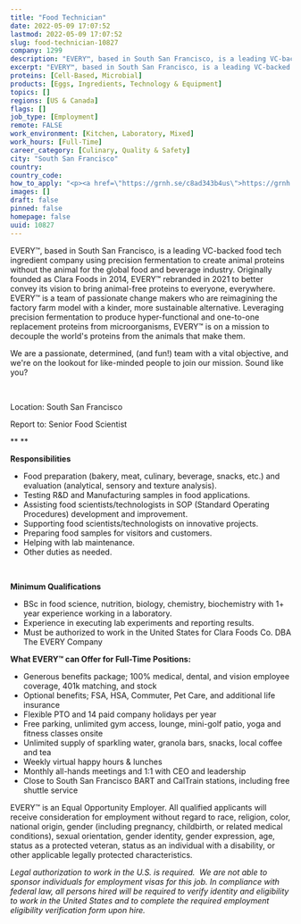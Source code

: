 ```yaml
---
title: "Food Technician"
date: 2022-05-09 17:07:52
lastmod: 2022-05-09 17:07:52
slug: food-technician-10827
company: 1299
description: "EVERY™, based in South San Francisco, is a leading VC-backed food tech ingredient company using precision fermentation to create animal proteins without the animal for the global food and beverage industry. Originally founded as Clara Foods in 2014, EVERY™ rebranded in 2021 to better convey its vision to bring animal-free proteins to everyone, everywhere. EVERY™ is a team of passionate change makers who are reimagining the factory farm model with a kinder, more sustainable alternative."
excerpt: "EVERY™, based in South San Francisco, is a leading VC-backed food tech ingredient company using precision fermentation to create animal proteins without the animal for the global food and beverage industry. Originally founded as Clara Foods in 2014, EVERY™ rebranded in 2021 to better convey its vision to bring animal-free proteins to everyone, everywhere. EVERY™ is a team of passionate change makers who are reimagining the factory farm model with a kinder, more sustainable alternative."
proteins: [Cell-Based, Microbial]
products: [Eggs, Ingredients, Technology & Equipment]
topics: []
regions: [US & Canada]
flags: []
job_type: [Employment]
remote: FALSE
work_environment: [Kitchen, Laboratory, Mixed]
work_hours: [Full-Time]
career_category: [Culinary, Quality & Safety]
city: "South San Francisco"
country: 
country_code: 
how_to_apply: "<p><a href=\"https://grnh.se/c8ad343b4us\">https://grnh.se/c8ad343b4us</a></p>"
images: []
draft: false
pinned: false
homepage: false
uuid: 10827
---
```

EVERY™, based in South San Francisco, is a leading VC-backed food tech
ingredient company using precision fermentation to create animal
proteins without the animal for the global food and beverage industry.
Originally founded as Clara Foods in 2014, EVERY™ rebranded in 2021 to
better convey its vision to bring animal-free proteins to everyone,
everywhere. EVERY™ is a team of passionate change makers who are
reimagining the factory farm model with a kinder, more sustainable
alternative. Leveraging precision fermentation to produce
hyper-functional and one-to-one replacement proteins from
microorganisms, EVERY™ is on a mission to decouple the world's proteins
from the animals that make them.

We are a passionate, determined, (and fun!) team with a vital objective,
and we\'re on the lookout for like-minded people to join our mission.
Sound like you?

 

Location: South San Francisco

Report to: Senior Food Scientist

** **

**Responsibilities**

-   Food preparation (bakery, meat, culinary, beverage, snacks, etc.)
    and evaluation (analytical, sensory and texture analysis).
-   Testing R&D and Manufacturing samples in food applications.
-   Assisting food scientists/technologists in SOP (Standard Operating
    Procedures) development and improvement.
-   Supporting food scientists/technologists on innovative projects.
-   Preparing food samples for visitors and customers.
-   Helping with lab maintenance.
-   Other duties as needed.

 

**Minimum Qualifications**

-   BSc in food science, nutrition, biology, chemistry, biochemistry
    with 1+ year experience working in a laboratory.
-   Experience in executing lab experiments and reporting results. 
-   Must be authorized to work in the United States for Clara Foods Co.
    DBA The EVERY Company 

**What EVERY™ can Offer for Full-Time Positions:**

-   Generous benefits package; 100% medical, dental, and vision employee
    coverage, 401k matching, and stock
-   Optional benefits; FSA, HSA, Commuter, Pet Care, and additional life
    insurance
-   Flexible PTO and 14 paid company holidays per year
-   Free parking, unlimited gym access, lounge, mini-golf patio, yoga
    and fitness classes onsite
-   Unlimited supply of sparkling water, granola bars, snacks, local
    coffee and tea
-   Weekly virtual happy hours & lunches
-   Monthly all-hands meetings and 1:1 with CEO and leadership
-   Close to South San Francisco BART and CalTrain stations, including
    free shuttle service

EVERY™ is an Equal Opportunity Employer. All qualified applicants will
receive consideration for employment without regard to race, religion,
color, national origin, gender (including pregnancy, childbirth, or
related medical conditions), sexual orientation, gender identity, gender
expression, age, status as a protected veteran, status as an individual
with a disability, or other applicable legally protected
characteristics.

*Legal authorization to work in the U.S. is required.  We are not able
to sponsor individuals for employment visas for this job. In compliance
with federal law, all persons hired will be required to verify identity
and eligibility to work in the United States and to complete the
required employment eligibility verification form upon hire.*
